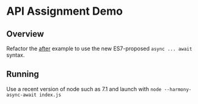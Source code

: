 # API Assignment Demo

## Overview

Refactor the [after](../after) example to use the new ES7-proposed `async ... await` syntax.

## Running

Use a recent version of node such as 7.1 and launch with `node --harmony-async-await index.js`
